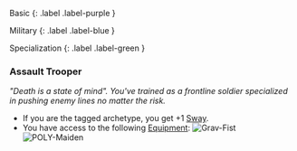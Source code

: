
Basic
{: .label .label-purple }

Military
{: .label .label-blue }

Specialization
{: .label .label-green }
### Assault Trooper
*"Death is a state of mind". You've trained as a frontline soldier specialized in pushing enemy lines no matter the risk.*
* If you are the tagged archetype, you get +1 [Sway](Additional-Attributes#Sway).
* You have access to the following [Equipment](Core/Equipment):
![Grav-Fist](Game/Blocks/Grav-Fist)
![POLY-Maiden](Game/Blocks/POLY-Maiden)